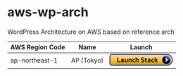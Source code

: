 # aws-wp-arch
WordPress Architecture on AWS based on reference arch

| AWS Region Code | Name | Launch |
| --- | --- | --- 
| ap-northeast-1 |AP (Tokyo)| [![cloudformation-launch-stack](images/cloudformation-launch-stack.png)](https://console.aws.amazon.com/cloudformation/home?region=ap-northeast-1#/stacks/new?stackName=WordPress&templateURL=https://s3.amazonaws.com/k247work-github/aws-wp-arch/templates/aws-arch-wordpress-master.yaml) |
